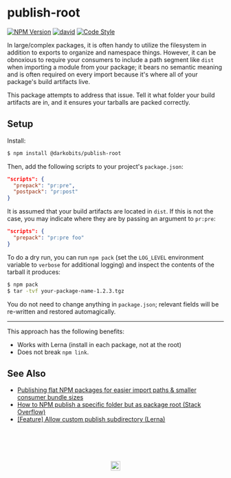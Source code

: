 # publish-root

[![NPM Version][npm-img]][npm-url] [![david][david-img]][david-url] [![Code Style][xo-img]][xo-url]

In large/complex packages, it is often handy to utilize the filesystem in addition to exports to organize and namespace things. However, it can be obnoxious to require your consumers to include a path segment like `dist` when importing a module from your package; it bears no semantic meaning and is often required on every import because it's where all of your package's build artifacts live.

This package attempts to address that issue. Tell it what folder your build artifacts are in, and it ensures your tarballs are packed correctly.

## Setup

Install:

```bash
$ npm install @darkobits/publish-root
```

Then, add the following scripts to your project's `package.json`:

```json
"scripts": {
  "prepack": "pr:pre",
  "postpack": "pr:post"
}
```

It is assumed that your build artifacts are located in `dist`. If this is not the case, you may indicate where they are by passing an argument to `pr:pre`:

```json
"scripts": {
  "prepack": "pr:pre foo"
}
```

To do a dry run, you can run `npm pack` (set the `LOG_LEVEL` environment variable to `verbose` for additional logging) and inspect the contents of the tarball it produces:

```bash
$ npm pack
$ tar -tvf your-package-name-1.2.3.tgz
```

You do not need to change anything in `package.json`; relevant fields will be re-written and restored automagically.

---

This approach has the following benefits:

- Works with Lerna (install in each package, not at the root)
- Does not break `npm link`.

## See Also

- [Publishing flat NPM packages for easier import paths & smaller consumer bundle sizes](https://davidwells.io/blog/publishing-flat-npm-packages-for-easier-import-paths-smaller-consumer-bundle-sizes/)
- [How to NPM publish a specific folder but as package root (Stack Overflow)](https://stackoverflow.com/questions/38935176/how-to-npm-publish-specific-folder-but-as-package-root/39946795)
- [[Feature] Allow custom publish subdirectory (Lerna)](https://github.com/lerna/lerna/issues/91)

## &nbsp;
<p align="center">
  <br>
  <img width="22" height="22" src="https://cloud.githubusercontent.com/assets/441546/25318539/db2f4cf2-2845-11e7-8e10-ef97d91cd538.png">
</p>

[npm-img]: https://img.shields.io/npm/v/@darkobits/publish-root.svg?style=flat-square
[npm-url]: https://www.npmjs.com/package/@darkobits/publish-root

[david-img]: https://img.shields.io/david/darkobits/publish-root.svg?style=flat-square
[david-url]: https://david-dm.org/darkobits/publish-root

[xo-img]: https://img.shields.io/badge/code_style-XO-e271a5.svg?style=flat-square
[xo-url]: https://github.com/sindresorhus/xo
